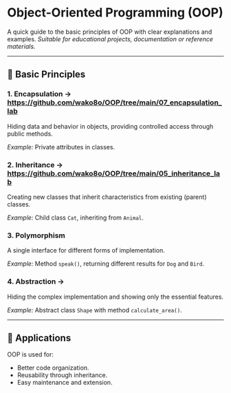 # Object-Oriented Programming (OOP)

A quick guide to the basic principles of OOP with clear explanations and examples.
*Suitable for educational projects, documentation or reference materials.*

---

## 📌 Basic Principles

### 1. **Encapsulation** -> https://github.com/wako8o/OOP/tree/main/07_encapsulation_lab
Hiding data and behavior in objects, providing controlled access through public methods.

*Example:* Private attributes in classes.

### 2. **Inheritance** -> https://github.com/wako8o/OOP/tree/main/05_inheritance_lab
Creating new classes that inherit characteristics from existing (parent) classes.

*Example:* Child class `Cat`, inheriting from `Animal`.

### 3. **Polymorphism**
A single interface for different forms of implementation.

*Example:* Method `speak()`, returning different results for `Dog` and `Bird`.

### 4. **Abstraction** ->

Hiding the complex implementation and showing only the essential features.

*Example:* Abstract class `Shape` with method `calculate_area()`.

---

## 🎯 Applications
OOP is used for:
- Better code organization.
- Reusability through inheritance.
- Easy maintenance and extension.

